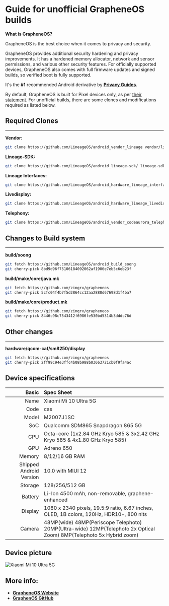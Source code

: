 Guide for unofficial GrapheneOS builds 
=========================================

**What is GrapheneOS?**

GrapheneOS is the best choice when it comes to privacy and security.

GrapheneOS provides additional security hardening and privacy improvements. It has a hardened memory allocator, network and sensor permissions, and various other security features. For officially supported devices, GrapheneOS also comes with full firmware updates and signed builds, so verified boot is fully supported.

It's the **#1** recommended Android derivative by [**Privacy Guides**](https://www.privacyguides.org/android/#grapheneos).

By default, GrapheneOS is built for Pixel devices only, as per [their statement](https://grapheneos.org/build#build-targets). For unofficial builds, there are some clones and modifications required as listed below.


## Required Clones
---------------

**Vendor:**

```bash
git clone https://github.com/LineageOS/android_vendor_lineage vendor/lineage
```

**Lineage-SDK:**

```bash
git clone https://github.com/LineageOS/android_lineage-sdk/ lineage-sdk
```

**Lineage Interfaces:**

```bash
git clone https://github.com/LineageOS/android_hardware_lineage_interfaces hardware/lineage/interfaces
```

**Livedisplay:**

```bash
git clone https://github.com/LineageOS/android_hardware_lineage_livedisplay hardware/lineage/livedisplay
```

**Telephony:**

```bash
git clone https://github.com/LineageOS/android_vendor_codeaurora_telephony vendor/codeaurora/telephony
```



## Changes to Build system
---------------

**build/soong**

```bash
git fetch https://github.com/LineageOS/android_build_soong
git cherry-pick 8bd9d96f75106184092062af1906e7eb5c6eb23f
```

**build/make/core/java.mk**

```bash
git fetch https://github.com/zingrx/grapheneos
git cherry-pick 5cfc04f4b7f5d2864cc12aa2888d67698d1f4ba7
```
**build/make/core/product.mk**

```bash
git fetch https://github.com/zingrx/grapheneos
git cherry-pick 8446c98c7543412f6986fe530bd5314b3dddc76d
```

## Other changes
---------------

**hardware/qcom-caf/sm8250/display**

```bash
git fetch https://github.com/zingrx/grapheneos
git cherry-pick 2ff99c94e3ffc4b08b988b03663721cb0f9fa4ac
```

## Device specifications

Basic   | Spec Sheet
-------:|:-------------------------
Name    | Xiaomi Mi 10 Ultra 5G
Code    | cas
Model   | M2007J1SC
SoC     | Qualcomm SDM865 Snapdragon 865 5G
CPU     | Octa-core (1x2.84 GHz Kryo 585 & 3x2.42 GHz Kryo 585 & 4x1.80 GHz Kryo 585)
GPU     | Adreno 650
Memory  | 8/12/16 GB RAM
Shipped Android Version | 10.0 with MIUI 12
Storage | 128/256/512 GB
Battery | Li-Ion 4500 mAh, non-removable, graphene-enhanced
Display | 1080 x 2340 pixels, 19.5:9 ratio, 6.67 inches, OLED, 1B colors, 120Hz, HDR10+, 800 nits
Camera  | 48MP(wide) 48MP(Periscope Telephoto) 20MP(Ultra-wide) 12MP(Telephoto 2x Optical Zoom) 8MP(Telephoto 5x Hybrid zoom)

## Device picture

![Xiaomi Mi 10 Ultra 5G ](https://fdn2.gsmarena.com/vv/pics/xiaomi/xiaomi-mi10-ultra-11.jpg "Xiaomi Mi 10 Ultra 5G")

More info:
---------------
* [**GrapheneOS Website**](https://grapheneos.org/)
* [**GraphenOS GitHub**](https://grapheneos.org/)